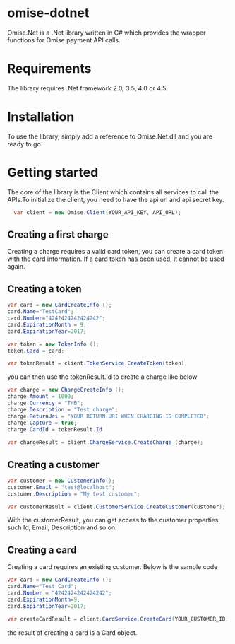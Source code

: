 omise-dotnet
============

Omise.Net is a .Net library written in C# which provides the wrapper functions for Omise payment API calls.

Requirements
============
The library requires .Net framework 2.0, 3.5, 4.0 or 4.5.

Installation
============
To use the library, simply add a reference to Omise.Net.dll and you are ready to go.

Getting started
===============

The core of the library is the Client which contains all services to call the APIs.To initialize the client, you need to have the api url and api secret key.

```c#
  var client = new Omise.Client(YOUR_API_KEY, API_URL);
```

Creating a first charge
-----------------------
Creating a charge requires a valid card token, you can create a card token with the card information. If a card token has been used, it cannot be used again.

Creating a token
----------------

```c#
var card = new CardCreateInfo ();
card.Name="TestCard";
card.Number="4242424242424242";
card.ExpirationMonth = 9;
card.ExpirationYear=2017;

var token = new TokenInfo ();
token.Card = card;

var tokenResult = client.TokenService.CreateToken(token);
```

you can then use the tokenResult.Id to create a charge like below

 ```c#
var charge = new ChargeCreateInfo ();
charge.Amount = 1000;
charge.Currency = "THB";
charge.Description = "Test charge";
charge.ReturnUri = "YOUR RETURN URI WHEN CHARGING IS COMPLETED";
charge.Capture = true;
charge.CardId = tokenResult.Id
		
var chargeResult = client.ChargeService.CreateCharge (charge);
 ```

Creating a customer
-------------------
```c#
var customer = new CustomerInfo();
customer.Email = "test@localhost";
customer.Description = "My test customer";

var customerResult = client.CustomerService.CreateCustomer(customer);
``` 

With the customerResult, you can get access to the customer properties such Id, Email, Description and so on.

Creating a card
---------------
Creating a card requires an existing customer. Below is the sample code

```c#
var card = new CardCreateInfo ();
card.Name="Test Card";
card.Number = "4242424242424242";
card.ExpirationMonth=9;
card.ExpirationYear=2017;

var createCardResult = client.CardService.CreateCard(YOUR_CUSTOMER_ID, card);
```

the result of creating a card is a Card object.
